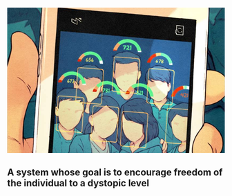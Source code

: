 ![](./scs.jpg)
## A system whose goal is to encourage freedom of the individual to a dystopic level


